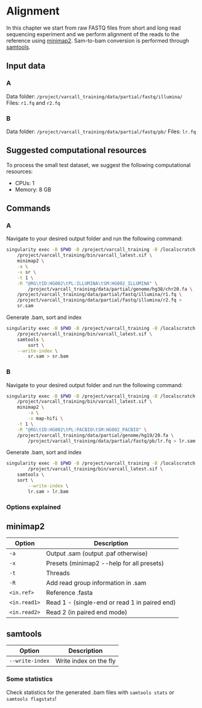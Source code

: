 # Alignment

In this chapter we start from raw FASTQ files from short and long read sequencing experiment and we perform alignment of the reads to the reference using [minimap2](https://github.com/lh3/minimap2). Sam-to-bam conversion is performed through [samtools](https://github.com/samtools/samtools).

## Input data

### A

Data folder: `/project/varcall_training/data/partial/fastq/illumina/`
Files: `r1.fq` and `r2.fq`

### B

Data folder: `/project/varcall_training/data/partial/fastq/pb/`
Files: `lr.fq`

## Suggested computational resources

To process the small test dataset, we suggest the following computational resources:

- CPUs: 1
- Memory: 8 GB

## Commands

### A

Navigate to your desired output folder and run the following command:

```bash
singularity exec -B $PWD -B /project/varcall_training -B /localscratch \
	/project/varcall_training/bin/varcall_latest.sif \
	minimap2 \
	-a \
	-x sr \
	-t 1 \
	-R "@RG\tID:HG002\tPL:ILLUMINA\tSM:HG002_ILLUMINA" \
        /project/varcall_training/data/partial/genome/hg38/chr20.fa \
	/project/varcall_training/data/partial/fastq/illumina/r1.fq \
	/project/varcall_training/data/partial/fastq/illumina/r2.fq > 
	sr.sam 
```

Generate .bam, sort and index

```bash
singularity exec -B $PWD -B /project/varcall_training -B /localscratch \
	/project/varcall_training/bin/varcall_latest.sif \
	samtools \
        sort \
	--write-index \
        sr.sam > sr.bam
```

### B

Navigate to your desired output folder and run the following command:

```bash
singularity exec -B $PWD -B /project/varcall_training -B /localscratch \
	/project/varcall_training/bin/varcall_latest.sif \
	minimap2 \
        -a \
        -x map-hifi \
	-t 1 \
	-R "@RG\tID:HG002\tPL:PACBIO\tSM:HG002_PACBIO" \
	/project/varcall_training/data/partial/genome/hg19/20.fa \
        /project/varcall_training/data/partial/fastq/pb/lr.fq > lr.sam 
```

Generate .bam, sort and	index

```bash
singularity exec -B $PWD -B /project/varcall_training -B /localscratch \
        /project/varcall_training/bin/varcall_latest.sif \
	samtools \
	sort \
        --write-index \
        lr.sam > lr.bam
```

### Options explained

## minimap2

| Option | Description |
|--------|-------------|	
| `-a` | Output .sam (output .paf otherwise) |
| `-x` | Presets (minimap2 --help for all presets) |
| `-t` | Threads |
| `-R` | Add read group information in .sam |
| `<in.ref>` | Reference .fasta |
| `<in.read1>` | Read 1 - (single-end or read 1 in paired end) |
| `<in.read2>` | Read 2 (in paired end mode) |

## samtools

| Option | Description |
|--------|-------------|
| `--write-index` | Write index on the fly |


### Some statistics

Check statistics for the generated .bam files with `samtools stats` or `samtools flagstats`!
